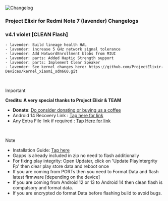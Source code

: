 ![Changelog](https://i.imgur.com/MsgqFFz.png)

### Project Elixir for Redmi Note 7 (lavender) Changelogs

### v4.1 violet [CLEAN Flash]
```
- lavender: Build lineage health HAL
- lavender: increase 5 GHz network signal tolerance
- lavender: Add HotwordEnrollment blobs from MIUI
- lavender: parts: Added Haptic Strength support
- lavender: parts: Implement Clear Speaker
- lavender: See kernel changes here: https://github.com/ProjectElixir-Devices/kernel_xiaomi_sdm660.git
```

<br>

> [!Important]
> **Credits: A very special thanks to Project Elixir & TEAM**
> * **Donate**: [Do consider donating or buying us a coffee](https://projectelixiros.com/donate)
> * Android 14 Recovery Link : [Tap here for link](https://projectelixiros.com/download)
> * Any Extra File link if required : [Tap Here for link](https://sourceforge.net/projects/project-elixir/files/fourteen)

<br>

> [!Note]
> * Installation Guide: [Tap here](https://projectelixiros.com/download)
> * Gapps is already included in zip no need to flash additionally
> * For fixing play integrity: Open Updater, click on 'Update PlayIntergrity Fp' then clear play store data and reboot once
> * If you are coming from PORTs then you need to Format Data and flash latest firmware [depending on the device]
> * If you are coming from Android 12 or 13 to Android 14 then clean flash is compulsory and format data.
> * If you are encrypted do format Data before flashing build to avoid bugs.
